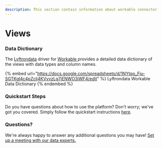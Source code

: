 ```yaml
---
description: This section contain information about workable connector views information
---
```


# Views

### Data Dictionary

The [Lyftrondata](https://www.lyftrondata.com/) driver for [Workable](https://www.lyftrondata.com/integration/commerce-analytics/workable//)[ ](https://www.lyftrondata.com/integration/workable/)provides a detailed data dictionary of the views with data types and column names.

{% embed url="https://docs.google.com/spreadsheets/d/1NYtqo_Fju-SGTKgI4c4pZclj4KVvvzLg7jENWO3iWF4/edit" %}
Lyftrondata Workable Data Dictionary
{% endembed %}

### Quickstart Steps

Do you have questions about how to use the platform? Don't worry; we've got you covered. Simply follow the quickstart instructions [here](../README.md).

### Questions? <a href="#questions" id="questions"></a>

We're always happy to answer any additional questions you may have! [Set up a meeting with our data experts.](https://www.lyftrondata.com/book-a-meeting/)


